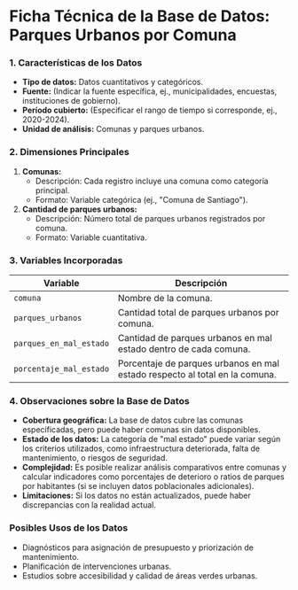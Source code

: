 # Ficha Técnica de la Base de Datos: Parques Urbanos por Comuna

### **1. Características de los Datos**
- **Tipo de datos:** Datos cuantitativos y categóricos.
- **Fuente:** (Indicar la fuente específica, ej., municipalidades, encuestas, instituciones de gobierno).
- **Período cubierto:** (Especificar el rango de tiempo si corresponde, ej., 2020-2024).
- **Unidad de análisis:** Comunas y parques urbanos.

### **2. Dimensiones Principales**
1. **Comunas:**
   - Descripción: Cada registro incluye una comuna como categoría principal.
   - Formato: Variable categórica (ej., "Comuna de Santiago").
2. **Cantidad de parques urbanos:**
   - Descripción: Número total de parques urbanos registrados por comuna.
   - Formato: Variable cuantitativa.

### **3. Variables Incorporadas**
| Variable                       | Descripción                                                                 |
|--------------------------------|-----------------------------------------------------------------------------|
| `comuna`                       | Nombre de la comuna.                                                       |
| `parques_urbanos`              | Cantidad total de parques urbanos por comuna.                              |
| `parques_en_mal_estado`        | Cantidad de parques urbanos en mal estado dentro de cada comuna.           |
| `porcentaje_mal_estado`        | Porcentaje de parques urbanos en mal estado respecto al total en la comuna. |

### **4. Observaciones sobre la Base de Datos**
- **Cobertura geográfica:** La base de datos cubre las comunas especificadas, pero puede haber comunas sin datos disponibles.
- **Estado de los datos:** La categoría de "mal estado" puede variar según los criterios utilizados, como infraestructura deteriorada, falta de mantenimiento, o riesgos de seguridad.
- **Complejidad:** Es posible realizar análisis comparativos entre comunas y calcular indicadores como porcentajes de deterioro o ratios de parques por habitantes (si se incluyen datos poblacionales adicionales).
- **Limitaciones:** Si los datos no están actualizados, puede haber discrepancias con la realidad actual.

### **Posibles Usos de los Datos**
- Diagnósticos para asignación de presupuesto y priorización de mantenimiento.
- Planificación de intervenciones urbanas.
- Estudios sobre accesibilidad y calidad de áreas verdes urbanas.
